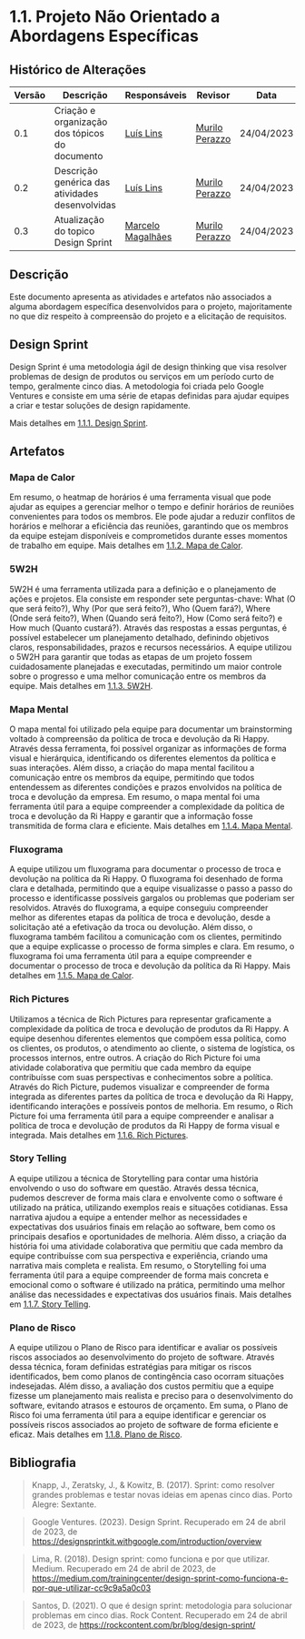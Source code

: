 # 1.1. Projeto Não Orientado a Abordagens Específicas

## Histórico de Alterações

| Versão | Descrição                                       | Responsáveis                                     | Revisor | Data       |
| ------ | ----------------------------------------------- | ------------------------------------------------ | ------- | ---------- |
| 0.1    | Criação e organização dos tópicos do documento  | [Luís Lins](https://github.com/luisgaboardi)     |[Murilo Perazzo](https://github.com/murilopbs)       | 24/04/2023 |
| 0.2    | Descrição genérica das atividades desenvolvidas | [Luís Lins](https://github.com/luisgaboardi)     |[Murilo Perazzo](https://github.com/murilopbs)       | 24/04/2023 |
| 0.3    | Atualização do topico Design Sprint             | [Marcelo Magalhães](https://github.com/marrcelo) |[Murilo Perazzo](https://github.com/murilopbs)      | 24/04/2023 |

## Descrição

Este documento apresenta as atividades e artefatos não associados a alguma abordagem específica desenvolvidos para o projeto, majoritamente no que diz respeito à compreensão do projeto e a elicitação de requisitos.

## Design Sprint

Design Sprint é uma metodologia ágil de design thinking que visa resolver problemas de design de produtos ou serviços em um período curto de tempo, geralmente cinco dias. A metodologia foi criada pelo Google Ventures e consiste em uma série de etapas definidas para ajudar equipes a criar e testar soluções de design rapidamente.

Mais detalhes em [1.1.1. Design Sprint](Base/Artefatos/1.1.1.DesignSprint.md).

## Artefatos

### Mapa de Calor

Em resumo, o heatmap de horários é uma ferramenta visual que pode ajudar as equipes a gerenciar melhor o tempo e definir horários de reuniões convenientes para todos os membros. Ele pode ajudar a reduzir conflitos de horários e melhorar a eficiência das reuniões, garantindo que os membros da equipe estejam disponíveis e comprometidos durante esses momentos de trabalho em equipe. Mais detalhes em [1.1.2. Mapa de Calor](Base/Artefatos/1.1.2.MapaCalor.md).

### 5W2H

5W2H é uma ferramenta utilizada para a definição e o planejamento de ações e projetos. Ela consiste em responder sete perguntas-chave: What (O que será feito?), Why (Por que será feito?), Who (Quem fará?), Where (Onde será feito?), When (Quando será feito?), How (Como será feito?) e How much (Quanto custará?). Através das respostas a essas perguntas, é possível estabelecer um planejamento detalhado, definindo objetivos claros, responsabilidades, prazos e recursos necessários. A equipe utilizou o 5W2H para garantir que todas as etapas de um projeto fossem cuidadosamente planejadas e executadas, permitindo um maior controle sobre o progresso e uma melhor comunicação entre os membros da equipe. Mais detalhes em [1.1.3. 5W2H](Base/Artefatos/1.1.3.5W2H.md).

### Mapa Mental

O mapa mental foi utilizado pela equipe para documentar um brainstorming voltado à compreensão da política de troca e devolução da Ri Happy. Através dessa ferramenta, foi possível organizar as informações de forma visual e hierárquica, identificando os diferentes elementos da política e suas interações. Além disso, a criação do mapa mental facilitou a comunicação entre os membros da equipe, permitindo que todos entendessem as diferentes condições e prazos envolvidos na política de troca e devolução da empresa. Em resumo, o mapa mental foi uma ferramenta útil para a equipe compreender a complexidade da política de troca e devolução da Ri Happy e garantir que a informação fosse transmitida de forma clara e eficiente. Mais detalhes em [1.1.4. Mapa Mental](Base/Artefatos/1.1.4.MapaMental.md).

### Fluxograma

A equipe utilizou um fluxograma para documentar o processo de troca e devolução na política da Ri Happy. O fluxograma foi desenhado de forma clara e detalhada, permitindo que a equipe visualizasse o passo a passo do processo e identificasse possíveis gargalos ou problemas que poderiam ser resolvidos. Através do fluxograma, a equipe conseguiu compreender melhor as diferentes etapas da política de troca e devolução, desde a solicitação até a efetivação da troca ou devolução. Além disso, o fluxograma também facilitou a comunicação com os clientes, permitindo que a equipe explicasse o processo de forma simples e clara. Em resumo, o fluxograma foi uma ferramenta útil para a equipe compreender e documentar o processo de troca e devolução da política da Ri Happy. Mais detalhes em [1.1.5. Mapa de Calor](Base/Artefatos/1.1.5.Fluxograma.md).

### Rich Pictures

Utilizamos a técnica de Rich Pictures para representar graficamente a complexidade da política de troca e devolução de produtos da Ri Happy. A equipe desenhou diferentes elementos que compõem essa política, como os clientes, os produtos, o atendimento ao cliente, o sistema de logística, os processos internos, entre outros. A criação do Rich Picture foi uma atividade colaborativa que permitiu que cada membro da equipe contribuísse com suas perspectivas e conhecimentos sobre a política. Através do Rich Picture, pudemos visualizar e compreender de forma integrada as diferentes partes da política de troca e devolução da Ri Happy, identificando interações e possíveis pontos de melhoria. Em resumo, o Rich Picture foi uma ferramenta útil para a equipe compreender e analisar a política de troca e devolução de produtos da Ri Happy de forma visual e integrada. Mais detalhes em [1.1.6. Rich Pictures](Base/Artefatos/1.1.6.RichPictures.md).

### Story Telling

A equipe utilizou a técnica de Storytelling para contar uma história envolvendo o uso do software em questão. Através dessa técnica, pudemos descrever de forma mais clara e envolvente como o software é utilizado na prática, utilizando exemplos reais e situações cotidianas. Essa narrativa ajudou a equipe a entender melhor as necessidades e expectativas dos usuários finais em relação ao software, bem como os principais desafios e oportunidades de melhoria. Além disso, a criação da história foi uma atividade colaborativa que permitiu que cada membro da equipe contribuísse com sua perspectiva e experiência, criando uma narrativa mais completa e realista. Em resumo, o Storytelling foi uma ferramenta útil para a equipe compreender de forma mais concreta e emocional como o software é utilizado na prática, permitindo uma melhor análise das necessidades e expectativas dos usuários finais. Mais detalhes em [1.1.7. Story Telling](Base/Artefatos/1.1.7.StoryTelling.md).

### Plano de Risco

A equipe utilizou o Plano de Risco para identificar e avaliar os possíveis riscos associados ao desenvolvimento do projeto de software. Através dessa técnica, foram definidas estratégias para mitigar os riscos identificados, bem como planos de contingência caso ocorram situações indesejadas. Além disso, a avaliação dos custos permitiu que a equipe fizesse um planejamento mais realista e preciso para o desenvolvimento do software, evitando atrasos e estouros de orçamento. Em suma, o Plano de Risco foi uma ferramenta útil para a equipe identificar e gerenciar os possíveis riscos associados ao projeto de software de forma eficiente e eficaz. Mais detalhes em [1.1.8. Plano de Risco](Base/Artefatos/1.1.8.PlanoRisco.md).

## Bibliografia

> Knapp, J., Zeratsky, J., & Kowitz, B. (2017). Sprint: como resolver grandes problemas e testar novas ideias em apenas cinco dias. Porto Alegre: Sextante.

> Google Ventures. (2023). Design Sprint. Recuperado em 24 de abril de 2023, de https://designsprintkit.withgoogle.com/introduction/overview

> Lima, R. (2018). Design sprint: como funciona e por que utilizar. Medium. Recuperado em 24 de abril de 2023, de https://medium.com/trainingcenter/design-sprint-como-funciona-e-por-que-utilizar-cc9c9a5a0c03

> Santos, D. (2021). O que é design sprint: metodologia para solucionar problemas em cinco dias. Rock Content. Recuperado em 24 de abril de 2023, de https://rockcontent.com/br/blog/design-sprint/
